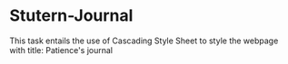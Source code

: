# Stutern-Journal
This task entails the use of Cascading Style Sheet to style the webpage with title: Patience's journal
